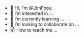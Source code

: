 - 👋 Hi, I’m @JonFoou
- 👀 I’m interested in ...
- 🌱 I’m currently learning ...
- 💞️ I’m looking to collaborate on ...
- 📫 How to reach me ...

<!---
JonFoou/JonFoou is a ✨ special ✨ repository because its `README.md` (this file) appears on your GitHub profile.
You can click the Preview link to take a look at your changes.
--->
